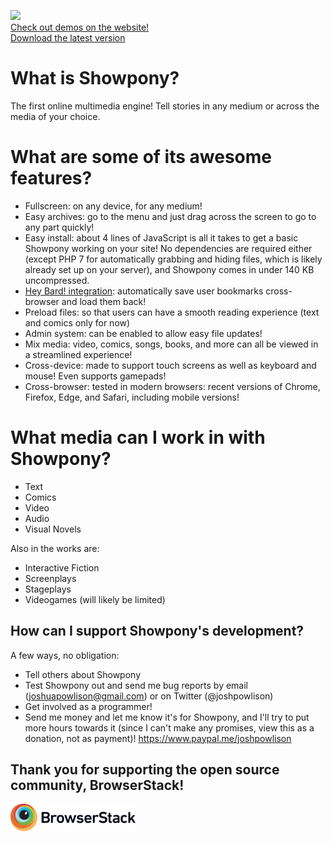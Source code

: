 <img src="https://showpony.heybard.com/design-files/logo.svg" width="100"><br>[Check out demos on the website!](https://showpony.heybard.com/)<br>[Download the latest version](https://github.com/Josh-Powlison/showpony/releases)

# What is Showpony?

The first online multimedia engine! Tell stories in any medium or across the media of your choice.

# What are some of its awesome features?

* Fullscreen: on any device, for any medium!
* Easy archives: go to the menu and just drag across the screen to go to any part quickly!
* Easy install: about 4 lines of JavaScript is all it takes to get a basic Showpony working on your site! No dependencies are required either (except PHP 7 for automatically grabbing and hiding files, which is likely already set up on your server), and Showpony comes in under 140 KB uncompressed.
* [Hey Bard! integration](https://github.com/Josh-Powlison/hey-bard-api): automatically save user bookmarks cross-browser and load them back!
* Preload files: so that users can have a smooth reading experience (text and comics only for now)
* Admin system: can be enabled to allow easy file updates!
* Mix media: video, comics, songs, books, and more can all be viewed in a streamlined experience!
* Cross-device: made to support touch screens as well as keyboard and mouse! Even supports gamepads!
* Cross-browser: tested in modern browsers: recent versions of Chrome, Firefox, Edge, and Safari, including mobile versions!

# What media can I work in with Showpony?

* Text
* Comics
* Video
* Audio
* Visual Novels

Also in the works are:

* Interactive Fiction
* Screenplays
* Stageplays
* Videogames (will likely be limited)

## How can I support Showpony's development?

A few ways, no obligation:

* Tell others about Showpony
* Test Showpony out and send me bug reports by email (joshuapowlison@gmail.com) or on Twitter (@joshpowlison)
* Get involved as a programmer!
* Send me money and let me know it's for Showpony, and I'll try to put more hours towards it (since I can't make any promises, view this as a donation, not as payment)! https://www.paypal.me/joshpowlison

## Thank you for supporting the open source community, BrowserStack!

[<img src="Browserstack-logo.svg" width="200">](https://www.browserstack.com/)